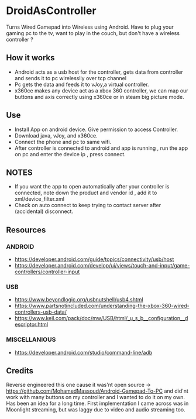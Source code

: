 # DroidAsController
Turns Wired Gamepad into Wireless using Android.
Have to plug your gaming pc to the tv, want to play in the couch, but don't have a wireless controller ?

## How it works
* Android acts as a usb host for the controller, gets data from controller and sends it to pc wirelesslly over tcp channel
* Pc gets the data and feeds it to vJoy,a virtual controller.
* x360ce makes any device act as a xbox 360 controller, we can map our buttons and axis correctly using x360ce or in steam big picture mode.

## Use
* Install App on android device. Give permission to access Controller.
* Download java, vJoy, and x360ce.
* Connect the phone and pc to same wifi.
* After controller is connected to android and app is running , run the app on pc and enter the device ip , press connect.

## NOTES
* If you want the app to open automatically after your controller is connected, note down the product and vendor id , add it to xml/device_filter.xml
* Check on auto connect to keep trying to contact server after (accidental) disconnect.

## Resources
### ANDROID
* https://developer.android.com/guide/topics/connectivity/usb/host
* https://developer.android.com/develop/ui/views/touch-and-input/game-controllers/controller-input
### USB
* https://www.beyondlogic.org/usbnutshell/usb4.shtml
* https://www.partsnotincluded.com/understanding-the-xbox-360-wired-controllers-usb-data/
* https://www.keil.com/pack/doc/mw/USB/html/_u_s_b__configuration__descriptor.html
### MISCELLANIOUS
* https://developer.android.com/studio/command-line/adb

## Credits
Reverse engineered this one cause it was'nt open source -> https://github.com/MohamedMassoud/Android-Gamepad-To-PC
and did'nt work with many buttons on my controller and I wanted to do it on my own.
Has been an idea for a long time. First implementation I came across was in Moonlight streaming, but was laggy due to video and audio streaming too.

